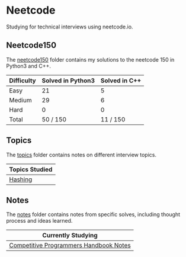 # Neetcode
Studying for technical interviews using neetcode.io. 

## Neetcode150
The [neetcode150](https://github.com/abeleinin/neetcode/tree/main/neetcode150) folder contains my solutions to the neetcode 150 in Python3 and C++.

| Difficulty | Solved in Python3 | Solved in C++
|------------|-------------------|---------------
| Easy       | 21                | 5
| Medium     | 29                | 6
| Hard       | 0                 | 0 
| Total      | 50 / 150          | 11 / 150

## Topics
The [topics](https://github.com/abeleinin/neetcode/tree/main/topics) folder contains notes on different interview topics.

| Topics Studied |
|------------------------
| [Hashing](https://github.com/abeleinin/neetcode/tree/main/topics/hashing.md)

## Notes
The [notes](https://github.com/abeleinin/neetcode/tree/main/notes) folder contains notes from specific solves, including thought process and ideas learned.

| Currently Studying |
|---------------------
| [Competitive Programmers Handbook Notes](https://github.com/abeleinin/neetcode/tree/main/notes/CPH-notes.md)